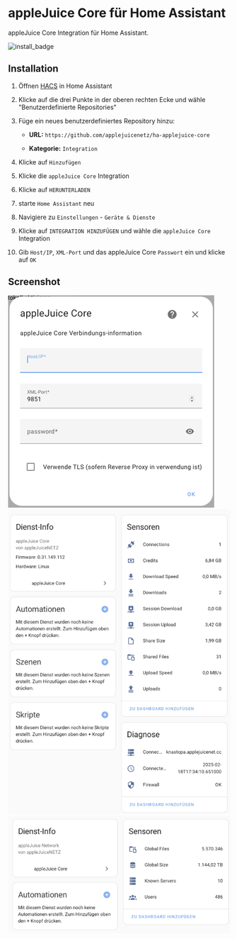 # appleJuice Core für Home Assistant

appleJuice Core Integration für Home Assistant.

![install_badge](https://img.shields.io/badge/dynamic/json?color=41BDF5&logo=home-assistant&label=integration%20usage&suffix=%20installs&cacheSeconds=15600&url=https://analytics.home-assistant.io/custom_integrations.json&query=$.applejuice_core.total)

## Installation

1. Öffnen [HACS](https://hacs.xyz) in Home Assistant

2. Klicke auf die drei Punkte in der oberen rechten Ecke und wähle "Benutzerdefinierte Repositories"

3. Füge ein neues benutzerdefiniertes Repository hinzu:

    - **URL:** `https://github.com/applejuicenetz/ha-applejuice-core`

    - **Kategorie:** `Integration`

4. Klicke auf `Hinzufügen`

5. Klicke die `appleJuice Core` Integration

6. Klicke auf `HERUNTERLADEN`

7. starte `Home Assistant` neu

8. Navigiere zu `Einstellungen` - `Geräte & Dienste`

9. Klicke auf `INTEGRATION HINZUFÜGEN` und wähle die `appleJuice Core` Integration

10. Gib `Host/IP`, `XML-Port` und das appleJuice Core `Passwort` ein und klicke auf `OK`

## Screenshot

![](./docs/integration_screenshot_settings.png)
![](./docs/integration_screenshot_core.png)
![](./docs/integration_screenshot_network.png)
